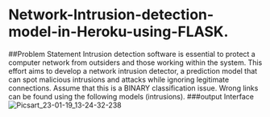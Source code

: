# Network-Intrusion-detection-model-in-Heroku-using-FLASK.
##Problem Statement
Intrusion detection software is essential to protect a computer network from outsiders and those working within the system. This effort aims to develop a network intrusion detector, a prediction model that can spot malicious intrusions and attacks while ignoring legitimate connections. Assume that this is a BINARY classification issue. Wrong links can be found using the following models (intrusions).
###output Interface
![Picsart_23-01-19_13-24-32-238](https://user-images.githubusercontent.com/122222645/213391527-0024d223-29e6-4add-93bf-0ffdeb2da381.jpg)
